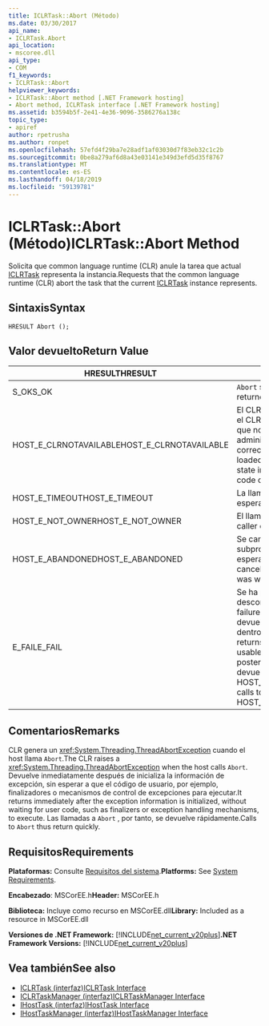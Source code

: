 ```yaml
---
title: ICLRTask::Abort (Método)
ms.date: 03/30/2017
api_name:
- ICLRTask.Abort
api_location:
- mscoree.dll
api_type:
- COM
f1_keywords:
- ICLRTask::Abort
helpviewer_keywords:
- ICLRTask::Abort method [.NET Framework hosting]
- Abort method, ICLRTask interface [.NET Framework hosting]
ms.assetid: b3594b5f-2e41-4e36-9096-3586276a138c
topic_type:
- apiref
author: rpetrusha
ms.author: ronpet
ms.openlocfilehash: 57efd4f29ba7e28adf1af03030d7f83eb32c1c2b
ms.sourcegitcommit: 0be8a279af6d8a43e03141e349d3efd5d35f8767
ms.translationtype: MT
ms.contentlocale: es-ES
ms.lasthandoff: 04/18/2019
ms.locfileid: "59139781"
---
```

# <a name="iclrtaskabort-method"></a><span data-ttu-id="63bf9-102">ICLRTask::Abort (Método)</span><span class="sxs-lookup"><span data-stu-id="63bf9-102">ICLRTask::Abort Method</span></span>
<span data-ttu-id="63bf9-103">Solicita que common language runtime (CLR) anule la tarea que actual [ICLRTask](../../../../docs/framework/unmanaged-api/hosting/iclrtask-interface.md) representa la instancia.</span><span class="sxs-lookup"><span data-stu-id="63bf9-103">Requests that the common language runtime (CLR) abort the task that the current [ICLRTask](../../../../docs/framework/unmanaged-api/hosting/iclrtask-interface.md) instance represents.</span></span>  
  
## <a name="syntax"></a><span data-ttu-id="63bf9-104">Sintaxis</span><span class="sxs-lookup"><span data-stu-id="63bf9-104">Syntax</span></span>  
  
```  
HRESULT Abort ();  
```  
  
## <a name="return-value"></a><span data-ttu-id="63bf9-105">Valor devuelto</span><span class="sxs-lookup"><span data-stu-id="63bf9-105">Return Value</span></span>  
  
|<span data-ttu-id="63bf9-106">HRESULT</span><span class="sxs-lookup"><span data-stu-id="63bf9-106">HRESULT</span></span>|<span data-ttu-id="63bf9-107">Descripción</span><span class="sxs-lookup"><span data-stu-id="63bf9-107">Description</span></span>|  
|-------------|-----------------|  
|<span data-ttu-id="63bf9-108">S_OK</span><span class="sxs-lookup"><span data-stu-id="63bf9-108">S_OK</span></span>|<span data-ttu-id="63bf9-109">`Abort` se devolvió correctamente.</span><span class="sxs-lookup"><span data-stu-id="63bf9-109">`Abort` returned successfully.</span></span>|  
|<span data-ttu-id="63bf9-110">HOST_E_CLRNOTAVAILABLE</span><span class="sxs-lookup"><span data-stu-id="63bf9-110">HOST_E_CLRNOTAVAILABLE</span></span>|<span data-ttu-id="63bf9-111">El CLR no se ha cargado en un proceso o el CLR se encuentra en un estado en el que no se puede ejecutar código administrado o procesar la llamada correctamente.</span><span class="sxs-lookup"><span data-stu-id="63bf9-111">The CLR has not been loaded into a process, or the CLR is in a state in which it cannot run managed code or process the call successfully.</span></span>|  
|<span data-ttu-id="63bf9-112">HOST_E_TIMEOUT</span><span class="sxs-lookup"><span data-stu-id="63bf9-112">HOST_E_TIMEOUT</span></span>|<span data-ttu-id="63bf9-113">La llamada ha agotado el tiempo de espera.</span><span class="sxs-lookup"><span data-stu-id="63bf9-113">The call timed out.</span></span>|  
|<span data-ttu-id="63bf9-114">HOST_E_NOT_OWNER</span><span class="sxs-lookup"><span data-stu-id="63bf9-114">HOST_E_NOT_OWNER</span></span>|<span data-ttu-id="63bf9-115">El llamador no posee el bloqueo.</span><span class="sxs-lookup"><span data-stu-id="63bf9-115">The caller does not own the lock.</span></span>|  
|<span data-ttu-id="63bf9-116">HOST_E_ABANDONED</span><span class="sxs-lookup"><span data-stu-id="63bf9-116">HOST_E_ABANDONED</span></span>|<span data-ttu-id="63bf9-117">Se canceló un evento mientras un subproceso bloqueado o fibra estaba esperando en ella.</span><span class="sxs-lookup"><span data-stu-id="63bf9-117">An event was canceled while a blocked thread or fiber was waiting on it.</span></span>|  
|<span data-ttu-id="63bf9-118">E_FAIL</span><span class="sxs-lookup"><span data-stu-id="63bf9-118">E_FAIL</span></span>|<span data-ttu-id="63bf9-119">Se ha producido un error irrecuperable desconocido.</span><span class="sxs-lookup"><span data-stu-id="63bf9-119">An unknown catastrophic failure occurred.</span></span> <span data-ttu-id="63bf9-120">Cuando un método devuelve E_FAIL, CLR ya no es utilizable dentro del proceso.</span><span class="sxs-lookup"><span data-stu-id="63bf9-120">When a method returns E_FAIL, the CLR is no longer usable within the process.</span></span> <span data-ttu-id="63bf9-121">Las llamadas posteriores a métodos de hospedaje devuelven HOST_E_CLRNOTAVAILABLE.</span><span class="sxs-lookup"><span data-stu-id="63bf9-121">Subsequent calls to hosting methods return HOST_E_CLRNOTAVAILABLE.</span></span>|  
  
## <a name="remarks"></a><span data-ttu-id="63bf9-122">Comentarios</span><span class="sxs-lookup"><span data-stu-id="63bf9-122">Remarks</span></span>  
 <span data-ttu-id="63bf9-123">CLR genera un <xref:System.Threading.ThreadAbortException> cuando el host llama `Abort`.</span><span class="sxs-lookup"><span data-stu-id="63bf9-123">The CLR raises a <xref:System.Threading.ThreadAbortException> when the host calls `Abort`.</span></span> <span data-ttu-id="63bf9-124">Devuelve inmediatamente después de inicializa la información de excepción, sin esperar a que el código de usuario, por ejemplo, finalizadores o mecanismos de control de excepciones para ejecutar.</span><span class="sxs-lookup"><span data-stu-id="63bf9-124">It returns immediately after the exception information is initialized, without waiting for user code, such as finalizers or exception handling mechanisms, to execute.</span></span> <span data-ttu-id="63bf9-125">Las llamadas a `Abort` , por tanto, se devuelve rápidamente.</span><span class="sxs-lookup"><span data-stu-id="63bf9-125">Calls to `Abort` thus return quickly.</span></span>  
  
## <a name="requirements"></a><span data-ttu-id="63bf9-126">Requisitos</span><span class="sxs-lookup"><span data-stu-id="63bf9-126">Requirements</span></span>  
 <span data-ttu-id="63bf9-127">**Plataformas:** Consulte [Requisitos del sistema](../../../../docs/framework/get-started/system-requirements.md).</span><span class="sxs-lookup"><span data-stu-id="63bf9-127">**Platforms:** See [System Requirements](../../../../docs/framework/get-started/system-requirements.md).</span></span>  
  
 <span data-ttu-id="63bf9-128">**Encabezado**: MSCorEE.h</span><span class="sxs-lookup"><span data-stu-id="63bf9-128">**Header:** MSCorEE.h</span></span>  
  
 <span data-ttu-id="63bf9-129">**Biblioteca:** Incluye como recurso en MSCorEE.dll</span><span class="sxs-lookup"><span data-stu-id="63bf9-129">**Library:** Included as a resource in MSCorEE.dll</span></span>  
  
 <span data-ttu-id="63bf9-130">**Versiones de .NET Framework:** [!INCLUDE[net_current_v20plus](../../../../includes/net-current-v20plus-md.md)]</span><span class="sxs-lookup"><span data-stu-id="63bf9-130">**.NET Framework Versions:** [!INCLUDE[net_current_v20plus](../../../../includes/net-current-v20plus-md.md)]</span></span>  
  
## <a name="see-also"></a><span data-ttu-id="63bf9-131">Vea también</span><span class="sxs-lookup"><span data-stu-id="63bf9-131">See also</span></span>

- [<span data-ttu-id="63bf9-132">ICLRTask (interfaz)</span><span class="sxs-lookup"><span data-stu-id="63bf9-132">ICLRTask Interface</span></span>](../../../../docs/framework/unmanaged-api/hosting/iclrtask-interface.md)
- [<span data-ttu-id="63bf9-133">ICLRTaskManager (interfaz)</span><span class="sxs-lookup"><span data-stu-id="63bf9-133">ICLRTaskManager Interface</span></span>](../../../../docs/framework/unmanaged-api/hosting/iclrtaskmanager-interface.md)
- [<span data-ttu-id="63bf9-134">IHostTask (interfaz)</span><span class="sxs-lookup"><span data-stu-id="63bf9-134">IHostTask Interface</span></span>](../../../../docs/framework/unmanaged-api/hosting/ihosttask-interface.md)
- [<span data-ttu-id="63bf9-135">IHostTaskManager (interfaz)</span><span class="sxs-lookup"><span data-stu-id="63bf9-135">IHostTaskManager Interface</span></span>](../../../../docs/framework/unmanaged-api/hosting/ihosttaskmanager-interface.md)
